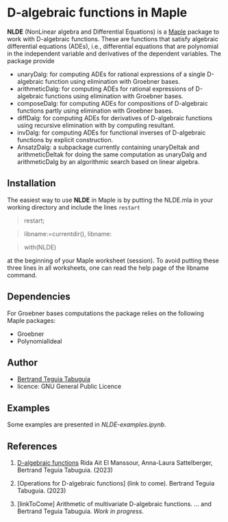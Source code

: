 # D-algebraic functions in Maple

**NLDE** (NonLinear algebra and Differential Equations) is a [Maple](https://www.maplesoft.com/) package to work with D-algebraic functions. These are functions that satisfy algebraic differential equations (ADEs), i.e., differential equations that are polynomial in the independent variable and derivatives of the dependent variables. The package provide

- unaryDalg: for computing ADEs for rational expressions of a single D-algebraic function using elimination with Groebner bases.
- arithmeticDalg: for computing ADEs for rational expressions of D-algebraic functions using elimination with Groebner bases.
- composeDalg: for computing ADEs for compositions of D-algebraic functions partly using elimination with Groebner bases.
- diffDalg: for computing ADEs for derivatives of D-algebraic functions using recursive elimination with by computing resultant.
- invDalg: for computing ADEs for functional inverses of D-algebraic functions by explicit construction.
- AnsatzDalg: a subpackage currently containing unaryDeltak and arithmeticDeltak for doing the same computation as unaryDalg and arithmeticDalg by an algorithmic search based on linear algebra.

## Installation

The easiest way to use **NLDE** in Maple is by putting the NLDE.mla in your working directory and include the lines
`restart`

  > restart;

  > libname:=currentdir(), libname:

  > with(NLDE)
  
  
at the beginning of your Maple worksheet (session). To avoid putting these three lines in all worksheets, one can read the help page of the libname command.

## Dependencies

For Groebner bases computations the package relies on the following Maple packages:
- Groebner
- PolynomialIdeal

## Author

- [Bertrand Teguia Tabuguia](https://bertrandteguia.com)
- licence: GNU General Public Licence

## Examples

Some examples are presented in _NLDE-examples.ipynb_.

## References

1. [D-algebraic functions](https://arxiv.org/abs/2301.02512) Rida Ait El Manssour, Anna-Laura Sattelberger, Bertrand Teguia Tabuguia. (2023)

2. [Operations for D-algebraic functions] (link to come). Bertrand Teguia Tabuguia. (2023)

3. [linkToCome] Arithmetic of multivariate D-algebraic functions. ... and Bertrand Teguia Tabuguia. _Work in progress_.

